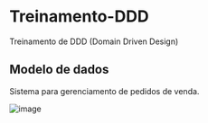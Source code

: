 # Treinamento-DDD
Treinamento de DDD (Domain Driven Design)

## Modelo de dados

Sistema para gerenciamento de pedidos de venda.

![image](https://user-images.githubusercontent.com/30643035/69024335-aec44a00-0998-11ea-9c77-b648ea8f288c.png)
